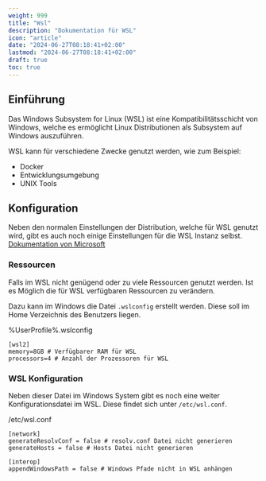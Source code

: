 ```yaml
---
weight: 999
title: "Wsl"
description: "Dokumentation für WSL"
icon: "article"
date: "2024-06-27T08:18:41+02:00"
lastmod: "2024-06-27T08:18:41+02:00"
draft: true
toc: true
---
```


## Einführung

Das Windows Subsystem for Linux (WSL) ist eine Kompatibilitätsschicht von Windows, welche es ermöglicht
Linux Distributionen als Subsystem auf Windows auszuführen.

WSL kann für verschiedene Zwecke genutzt werden, wie zum Beispiel:

- Docker
- Entwicklungsumgebung
- UNIX Tools

## Konfiguration

Neben den normalen Einstellungen der Distribution, welche für WSL genutzt wird,
gibt es auch noch einige Einstellungen für die WSL Instanz selbst.
[Dokumentation von Microsoft](https://learn.microsoft.com/en-us/windows/wsl/wsl-config)

### Ressourcen

Falls im WSL nicht genügend oder zu viele Ressourcen genutzt werden.
Ist es Möglich die für WSL verfügbaren Ressourcen zu verändern.

Dazu kann im Windows die Datei `.wslconfig` erstellt werden.
Diese soll im Home Verzeichnis des Benutzers liegen.

%UserProfile%\.wslconfig

```plaintext
[wsl2]
memory=8GB # Verfügbarer RAM für WSL
processors=4 # Anzahl der Prozessoren für WSL
```

### WSL Konfiguration

Neben dieser Datei im Windows System gibt es noch eine weiter Konfigurationsdatei im WSL.
Diese findet sich unter `/etc/wsl.conf`.

/etc/wsl.conf

```plaintext
[network]
generateResolvConf = false # resolv.conf Datei nicht generieren
generateHosts = false # Hosts Datei nicht generieren

[interop]
appendWindowsPath = false # Windows Pfade nicht in WSL anhängen
```
